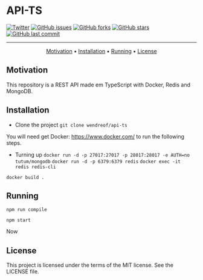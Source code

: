 # API-TS

[![Twitter](https://img.shields.io/twitter/url?style=social&url=https%3A%2F%2Ftwitter.com%2Fwendreolf)](https://twitter.com/intent/tweet?text=Wow:&url=https%3A%2F%2Fgithub.com%2Fwendreof%2Fapi-ts%2F)
[![GitHub issues](https://img.shields.io/github/issues/wendreof/api-ts)](https://github.com/wendreof/api-ts/issues)
[![GitHub forks](https://img.shields.io/github/forks/wendreof/api-ts)](https://github.com/wendreof/api-ts/network)
[![GitHub stars](https://img.shields.io/github/stars/wendreof/api-ts)](https://github.com/wendreof/api-ts/stargazers)
[![GitHub last commit](https://img.shields.io/github/last-commit/wendreof/api-ts)](https://github.com/wendreof/api-ts/commits/master)

-------
<p align="center">
    <a href="#motivation">Motivation</a> &bull;
    <a href="#installation">Installation</a> &bull;
    <a href="#starting">Running</a> &bull;
    <a href="#license">License</a> 
</p>

## Motivation
This repository is a REST API made em TypeScript with Docker, Redis and MongoDB.

## Installation

- Clone the project
`git clone wendreof/api-ts`

You will need get Docker: https://www.docker.com/ to run the following steps.

- Turning up
`docker run -d -p 27017:27017 -p 28017:28017 -e AUTH=no tutum/mongodb`
`docker run -d -p 6379:6379 redis`
`docker exec -it redis redis-cli`
 
`docker build .`

## Running

`npm run compile`

`npm start`

Now



 
 


## License
This project is licensed under the terms of the MIT license. See the LICENSE file.
